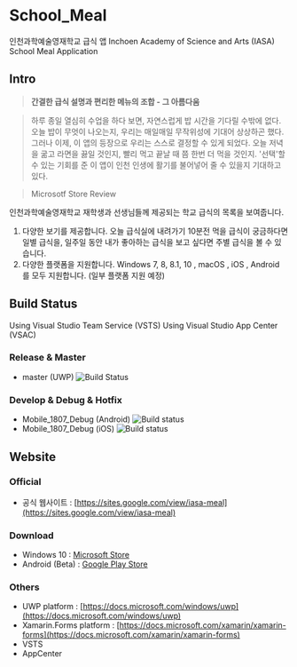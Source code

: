 # **School_Meal**
인천과학예술영재학교 급식 앱
Inchoen Academy of Science and Arts (IASA) School Meal Application

## Intro
> **간결한 급식 설명과 편리한 메뉴의 조합 - 그 아름다움**

> 하루 종일 열심히 수업을 하다 보면, 자연스럽게 밥 시간을 기다릴 수밖에 없다. 오늘 밥이 무엇이 나오는지, 우리는 매일매일 무작위성에 기대어 상상하곤 했다. 그러나 이제, 이 앱의 등장으로 우리는 스스로 결정할 수 있게 되었다. 오늘 저녁을 굶고 라면을 끓일 것인지, 빨리 먹고 끝날 때 쯤 한번 더 먹을 것인지. '선택'할 수 있는 기회를 준 이 앱이 인천 인생에 활기를 불어넣어 줄 수 있을지 기대하고 있다.

> Microsotf Store Review

인천과학예술영재학교 재학생과 선생님들께 제공되는 학교 급식의 목록을 보여줍니다.
1. 다양한 보기를 제공합니다. 오늘 급식실에 내려가기 10분전 먹을 급식이 궁금하다면 일별 급식을, 일주일 동안 내가 좋아하는 급식을 보고 싶다면 주별 급식을 볼 수 있습니다.
2. 다양한 플랫폼을 지원합니다. Windows 7, 8, 8.1, 10 , macOS , iOS , Android 를 모두 지원합니다. (일부 플랫폼 지원 예정)

## Build Status
Using Visual Studio Team Service (VSTS)
Using Visual Studio App Center (VSAC)

### Release & Master
- master (UWP)  ![Build Status](https://sboh1214.visualstudio.com/_apis/public/build/definitions/e1842406-ff9a-4e1e-a05b-bf42430e39b6/5/badge)

### Develop & Debug & Hotfix
- Mobile_1807_Debug (Android) ![Build status](https://build.appcenter.ms/v0.1/apps/56e23398-43da-453d-800f-89ca58e1f466/branches/Mobile_1807_Debug/badge)
- Mobile_1807_Debug (iOS) ![Build status](https://build.appcenter.ms/v0.1/apps/6d1394c9-8d42-4485-9bee-77d11678e663/branches/Mobile_1807_Debug/badge)

## Website

### Official
- 공식 웹사이트 : [https://sites.google.com/view/iasa-meal](https://sites.google.com/view/iasa-meal)

### Download
- Windows 10 : [Microsoft Store](https://www.microsoft.com/store/productId/9N58P2C3T07Z)
- Android (Beta) : [Google Play Store](https://play.google.com/store/apps/details?id=com.sboh1214.IASA_Meal)

### Others
- UWP platform : [https://docs.microsoft.com/windows/uwp](https://docs.microsoft.com/windows/uwp)
- Xamarin.Forms platform : [https://docs.microsoft.com/xamarin/xamarin-forms](https://docs.microsoft.com/xamarin/xamarin-forms)
- VSTS
- AppCenter
